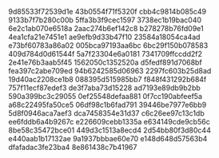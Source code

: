 9d85533f72539d1e
43b0554f71f5320f
cbb4c9814b085c49
9133b7f7b280c00b
5ffa3b3f9cec1597
3738ec1b19bac040
6e2c1ab070e6518a
2aac274b6ef142c8
b278278b76fd09e1
4ea1cfa21e7451e1
ae9efb9d33b47f10
23584a18054ca4ad
e73bf60783a86a02
005bca97193aa6bc
6bc29f150b078583
409d784d0d61544f
5a7f23304e6a0181
7341709ffccdd2f2
2e41e76b3aab5f45
1562050c1352520a
d5fedf891d7068bf
fea397c2abe709ed
94b6242585d06963
2297fc603b25d8ad
19d40ac2208ce1b8
088395d515985bb7
f848f431292b684f
757f11ecf87edef3
de3f7aba73d15228
ad7193e89db9b2bb
590a399bc3c29055
0ef25548defaa881
0f7cc190abfeef5a
a68c22495fa50ce5
06df98c1b6fad791
39446be7977e6bb9
5d8f0946aca7aef3
dca7458354e31d37
c6c26ee97c13c1db
ee6fddb6a4b9267c
e226609cebb1335a
e634149cde9cb56c
8be58c35472bce01
449d3c1513a8ecd4
2d54bb80f3d80c44
e440aab1b17132ae
9a1937bbbae60e70
e148d648d57563b4
dfafadac3fe23ba4
8e861438c7b41967
